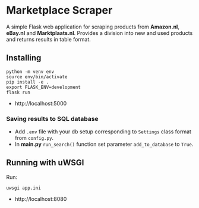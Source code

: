 # Marketplace Scraper

A simple Flask web application for scraping products from **Amazon.nl**, **eBay.nl** and **Marktplaats.nl**. Provides
a division into new and used products and returns results in table format.

## Installing

    python -m venv env
    source env/bin/activate
    pip install -e .
    export FLASK_ENV=development
    flask run

- http://localhost:5000

### Saving results to SQL database

- Add `.env` file with your db setup corresponding to `Settings` class format from `config.py`.
- In **main.py** `run_search()` function set parameter `add_to_database` to `True`.

## Running with uWSGI

Run:

    uwsgi app.ini

- http://localhost:8080
